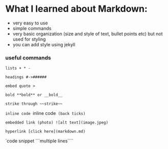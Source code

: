 # What I learned about Markdown:
- very easy to use
- simple commands
- very basic organization (size and style of text, bullet points etc) but not used for styling
- you can add style using jekyll

### useful commands

`lists + * -`

`headings #->######`

`embed quote >`

`bold **bold** or __bold__`

`strike through ~~strike~~`

`inline code `inline code` (back ticks)`

`embedded link (photo) ![alt text](image.jpeg)`

`hyperlink [click here](markdown.md)`

`code snippet ```multiple lines````

